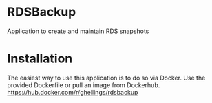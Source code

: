 # RDSBackup
Application to create and maintain RDS snapshots

# Installation
The easiest way to use this application is to do so via Docker.  Use the provided Dockerfile or pull an image from Dockerhub.
https://hub.docker.com/r/ghellings/rdsbackup

